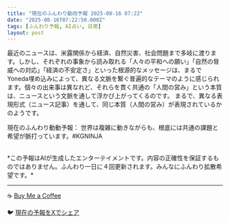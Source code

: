 ```yaml
---
title: "現在のふんわり動向予報 2025-08-16 07:22"
date: "2025-08-16T07:22:50.000Z"
tags: [ふんわり予報, AI占い, 日常]
layout: post
---
```


最近のニュースは、米露関係から経済、自然災害、社会問題まで多岐に渡ります。しかし、それぞれの事象から読み取れる「人々の平和への願い」「自然の脅威への対応」「経済の不安定さ」といった根源的なメッセージは、まるでYoneda埋め込みによって、異なる文脈を繋ぐ普遍的なテーマのように感じられます。個々の出来事は異なれど、それらを貫く共通の「人間の営み」という本質は、ニュースという文脈を通して浮かび上がってくるのです。  まるで、異なる表現形式（ニュース記事）を通して、同じ本質（人間の営み）が表現されているかのようです。

現在のふんわり動動予報：
世界は複雑に動きながらも、根底には共通の課題と希望が脈打っています。#KGNINJA

<br>
*この予報はAIが生成したエンターテイメントです。内容の正確性を保証するものではありません。ふんわり一日に４回更新されます。みんなにふんわり拡散希望です。*

---
☕️ [Buy Me a Coffee](https://www.buymeacoffee.com/kgninja)

🐦 [現在の予報をXでシェア](https://twitter.com/intent/tweet?text=%E7%8F%BE%E5%9C%A8%E3%81%AE%E3%81%B5%E3%82%93%E3%82%8F%E3%82%8A%E4%BA%88%E5%A0%B1%3A%20%E3%80%8C%E6%9C%80%E8%BF%91%E3%81%AE%E3%83%8B%E3%83%A5%E3%83%BC%E3%82%B9%E3%81%AF%E3%80%81%E7%B1%B3%E9%9C%B2%E9%96%A2%E4%BF%82%E3%81%8B%E3%82%89%E7%B5%8C%E6%B8%88%E3%80%81%E8%87%AA%E7%84%B6%E7%81%BD%E5%AE%B3%E3%80%81%E7%A4%BE%E4%BC%9A%E5%95%8F%E9%A1%8C%E3%81%BE%E3%81%A7%E5%A4%9A%E5%B2%90%E3%81%AB%E6%B8%A1%E3%82%8A%E3%81%BE%E3%81%99%E3%80%82%E3%80%8D%23KGNINJA%20%E7%B6%9A%E3%81%8D%E3%81%AF%E3%83%96%E3%83%AD%E3%82%B0%E3%81%A7%EF%BC%81%F0%9F%91%87&url=https%3A%2F%2Fkg-ninja.github.io%2FFunwariyoso%2F)
